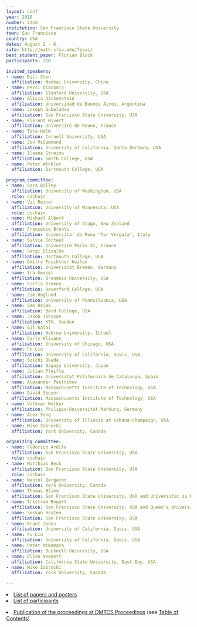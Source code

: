 ```yaml
---
layout: conf
year: 2010
number: 22nd
institution: San Francisco State University
town: San Francisco
country: USA
dates: August 2 - 6
site: http://math.sfsu.edu/fpsac/
best_student_paper: Florian Block
participants: 210

invited_speakers:
- name: Bill Chen
  affiliation: Nankai University, China
- name: Persi Diaconis
  affiliation: Stanford University, USA
- name: Alicia Dickenstein
  affiliation: Universidad de Buenos Aires, Argentina
- name: Joseph Gubeladze
  affiliation: San Francisco State University, USA
- name: Florent Hivert
  affiliation: Université de Rouen, France
- name: Tara Holm
  affiliation: Cornell University, USA
- name: Jon McCammond
  affiliation: University of California, Santa Barbara, USA
- name: Ileana Streinu
  affiliation: Smith College, USA
- name: Peter Winkler
  affiliation: Dartmouth College, USA

program_committee:
- name: Sara Billey
  affiliation: University of Washington, USA
  role: cochair
- name: Vic Reiner
  affiliation: University of Minnesota, USA
  role: cochair
- name: Michael Albert
  affiliation: University of Otago, New Zealand
- name: Francesco Brenti
  affiliation: Universita' di Roma "Tor Vergata", Italy
- name: Sylvie Corteel
  affiliation: Université Paris XI, France
- name: Sergi Elizalde
  affiliation: Dartmouth College, USA
- name: Dmitry Feichtner-Kozlov
  affiliation: Universität Bremen, Germany
- name: Ira Gessel
  affiliation: Brandeis University, USA
- name: Curtis Greene
  affiliation: Haverford College, USA
- name: Jim Haglund
  affiliation: University of Pennsilvania, USA
- name: Sam Hsiao
  affiliation: Bard College, USA
- name: Jakob Jonsson
  affiliation: KTH, Sweden
- name: Gil Kalai
  affiliation: Hebrew University, Israel
- name: Carly Klivans
  affiliation: University of Chicago, USA
- name: Fu Liu
  affiliation: University of California, Davis, USA
- name: Soichi Okada
  affiliation: Nagoya University, Japan
- name: Julian Pfeifle
  affiliation: Universitat Politècnica de Catalunya, Spain
- name: Alexander Postnikov
  affiliation: Massachusetts Institute of Technology, USA
- name: David Speyer
  affiliation: Massachusetts Institute of Technology, USA
- name: Volkmar Welker
  affiliation: Philipps-Universität Marburg, Germany
- name: Alex Yong
  affiliation: University of Illinois at Urbana-Champaign, USA
- name: Mike Zabrocki
  affiliation: York University, Canada

organizing_committee:
- name: Federico Ardila
  affiliation: San Francisco State University, USA
  role: cochair
- name: Matthias Beck
  affiliation: San Francisco State University, USA
  role: cochair
- name: Nantel Bergeron
  affiliation: York University, Canada
- name: Thomas Bliem
  affiliation: San Francisco State University, USA and Universität zu Köln, Germany
- name: Tristram Bogart
  affiliation: San Francisco State University, USA and Queen's University, Canada
- name: Serkan Hosten
  affiliation: San Francisco State University, USA
- name: Brant Jones
  affiliation: University of California, Davis, USA
- name: Fu Liu
  affiliation: University of California, Davis, USA
- name: Peter McNamara
  affiliation: Bucknell University, USA
- name: Ellen Veomett
  affiliation: California State University, East Bay, USA
- name: Mike Zabrocki
  affiliation: York University, Canada

---
```


<li><A HREF="contrib_papers_posters.html">List of papers and posters</A>
<li><A HREF="participants.html">List of participants</A>
<p></p>
<li><A HREF="http://www.dmtcs.org/dmtcs-ojs/index.php/proceedings/issue/view/111">Publication of the proceedings at DMTCS Proceedings</A>
    (see <A HREF="http://www.dmtcs.org/dmtcs-ojs/index.php/proceedings/issue/view/111/showToc">Table of Contents</A>)
